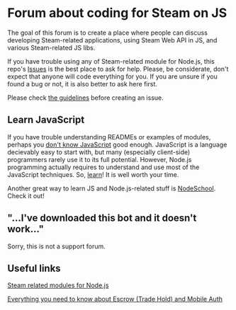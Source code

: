 # Forum about coding for Steam on JS

The goal of this forum is to create a place where people can discuss developing Steam-related applications, using Steam Web API in JS, and various Steam-related JS libs.

If you have trouble using any of Steam-related module for Node.js, this repo's [Issues](https://github.com/steam-forward/node-steam-forum/issues) is the best place to ask for help. Please, be considerate, don't expect that anyone will code everything for you. If you are unsure if you found a bug or not, it is also better to ask here first.

Please check [the guidelines](CONTRIBUTING.md) before creating an issue.

## Learn JavaScript

If you have trouble understanding READMEs or examples of modules, perhaps you [don't know JavaScript](https://github.com/getify/You-Dont-Know-JS/) good enough. JavaScript is a language decievably easy to start with, but many (especially client-side) programmers rarely use it to its full potential. However, Node.js programming actually requires to understand and use most of the JavaScript techniques. So, [learn](https://github.com/getify/You-Dont-Know-JS/)! It is well worth your time.

Another great way to learn JS and Node.js-related stuff is [NodeSchool](http://nodeschool.io/). Check it out!

## "...I've downloaded this bot and it doesn't work..."

Sorry, this is not a support forum.

## Useful links

[Steam related modules for Node.js](https://github.com/steam-forward/node-steam-forum/wiki/Steam-related-modules-for-Node.js)

[Everything you need to know about Escrow (Trade Hold) and Mobile Auth](https://www.reddit.com/r/SteamBot/comments/3udhkd/everything_related_to_escrow/)
